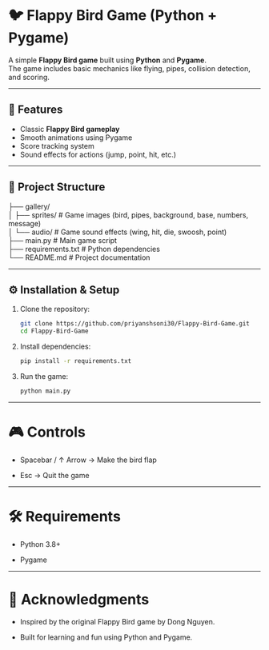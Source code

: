 # 🐦 Flappy Bird Game (Python + Pygame)

A simple **Flappy Bird game** built using **Python** and **Pygame**.  
The game includes basic mechanics like flying, pipes, collision detection, and scoring.  

---

## 🚀 Features
- Classic **Flappy Bird gameplay**
- Smooth animations using Pygame
- Score tracking system
- Sound effects for actions (jump, point, hit, etc.)

---

## 📂 Project Structure
├── gallery/<br/>
│ ├── sprites/ # Game images (bird, pipes, background, base, numbers, message)<br/>
│ └── audio/ # Game sound effects (wing, hit, die, swoosh, point)<br/>
├── main.py # Main game script<br/>
├── requirements.txt # Python dependencies<br/>
└── README.md # Project documentation<br/>

---

## ⚙️ Installation & Setup

1. Clone the repository:
   ```bash
   git clone https://github.com/priyanshsoni30/Flappy-Bird-Game.git
   cd Flappy-Bird-Game
   ```

2. Install dependencies:

   ```bash
   pip install -r requirements.txt
   ```

3. Run the game:

   ```bash
   python main.py
   ```

---

# 🎮 Controls
- Spacebar / ↑ Arrow → Make the bird flap

- Esc → Quit the game

---

# 🛠 Requirements
- Python 3.8+

- Pygame

---

# 🙌 Acknowledgments
- Inspired by the original Flappy Bird game by Dong Nguyen.

- Built for learning and fun using Python and Pygame.
